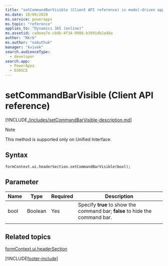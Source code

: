 ```yaml
---
title: "setCommandBarVisible (Client API reference) in model-driven apps| MicrosoftDocs"
ms.date: 10/09/2020
ms.service: powerapps
ms.topic: "reference"
applies_to: "Dynamics 365 (online)"
ms.assetid: ca9eee7e-c8db-4f34-9986-b3991db2a48a
author: "Nkrb"
ms.author: "nabuthuk"
manager: "kvivek"
search.audienceType: 
  - developer
search.app: 
  - PowerApps
  - D365CE
---
```


# setCommandBarVisible (Client API reference)

[!INCLUDE[./includes/setCommandBarVisible-description.md](./includes/setCommandBarVisible-description.md)]

> [!NOTE]
> This method is supported only on Unified Interface.

## Syntax

`formContext.ui.headerSection.setCommandBarVisible(bool);`

## Parameter

|Name|Type|Required|Description|
|----|------|-------|----------|
|bool|Boolean|Yes|Specify **true** to show the command bar; **false** to hide the command bar.|
|||||

## Related topics

[formContext.ui.headerSection](../formContext-ui-headerSection.md)

[!INCLUDE[footer-include](../../../../../includes/footer-banner.md)]